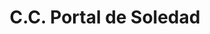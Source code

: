 ---
title: "C.C. Portal de Soledad"
url: /soledad-colombia/c-c-portal-de-soledad/
shop: centro comercial
---